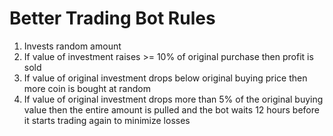 # Better Trading Bot Rules

1. Invests random amount
2. If value of investment raises >= 10% of original purchase then profit is sold
3. If value of original investment drops below original buying price then more coin is bought at random
4. If value of original investment drops more than 5% of the original buying value then the entire amount is pulled and the bot waits 12 hours before it starts trading again to minimize losses


